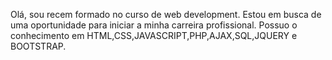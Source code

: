 Olá, sou recem formado no curso de web development. 
Estou em busca de uma oportunidade para iniciar a minha carreira profissional.
Possuo o conhecimento em HTML,CSS,JAVASCRIPT,PHP,AJAX,SQL,JQUERY e BOOTSTRAP.
<!--
**Italo-990/Italo-990** is a ✨ _special_ ✨ repository because its `README.md` (this file) appears on your GitHub profile.

Here are some ideas to get you started:

- 🔭 I’m currently working on ...
- 🌱 I’m currently learning ...
- 👯 I’m looking to collaborate on ...
- 🤔 I’m looking for help with ...
- 💬 Ask me about ...
- 📫 How to reach me: ...
- 😄 Pronouns: ...
- ⚡ Fun fact: ...
-->
